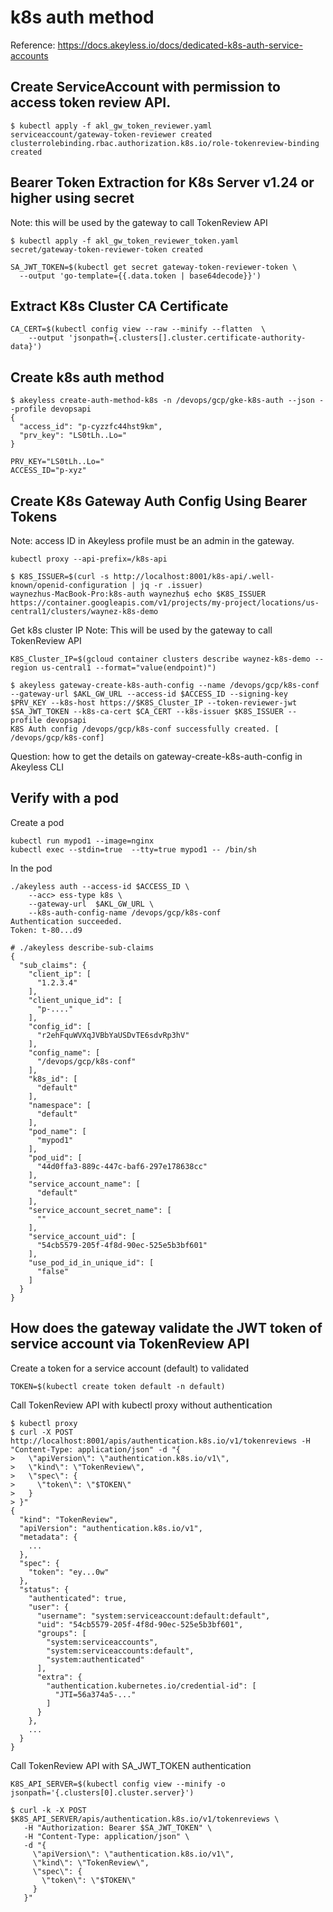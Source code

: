 # k8s auth method
Reference: https://docs.akeyless.io/docs/dedicated-k8s-auth-service-accounts

## Create ServiceAccount with permission to access token review API. 
```
$ kubectl apply -f akl_gw_token_reviewer.yaml
serviceaccount/gateway-token-reviewer created
clusterrolebinding.rbac.authorization.k8s.io/role-tokenreview-binding created

```

## Bearer Token Extraction for K8s Server v1.24 or higher using secret
Note: this will be used by the gateway to call TokenReview API
```
$ kubectl apply -f akl_gw_token_reviewer_token.yaml
secret/gateway-token-reviewer-token created

SA_JWT_TOKEN=$(kubectl get secret gateway-token-reviewer-token \
  --output 'go-template={{.data.token | base64decode}}')
```

## Extract K8s Cluster CA Certificate
```
CA_CERT=$(kubectl config view --raw --minify --flatten  \
    --output 'jsonpath={.clusters[].cluster.certificate-authority-data}')
```

## Create k8s auth method 
```
$ akeyless create-auth-method-k8s -n /devops/gcp/gke-k8s-auth --json --profile devopsapi
{
  "access_id": "p-cyzzfc44hst9km",
  "prv_key": "LS0tLh..Lo="
}

PRV_KEY="LS0tLh..Lo="
ACCESS_ID="p-xyz"
```

## Create K8s Gateway Auth Config Using Bearer Tokens
Note: access ID in Akeyless profile must be an admin in the gateway.
```
kubectl proxy --api-prefix=/k8s-api
```
```
$ K8S_ISSUER=$(curl -s http://localhost:8001/k8s-api/.well-known/openid-configuration | jq -r .issuer)
waynezhus-MacBook-Pro:k8s-auth waynezhu$ echo $K8S_ISSUER
https://container.googleapis.com/v1/projects/my-project/locations/us-central1/clusters/waynez-k8s-demo
```

Get k8s cluster IP
Note: This will be used by the gateway to call TokenReview API
```
K8S_Cluster_IP=$(gcloud container clusters describe waynez-k8s-demo --region us-central1 --format="value(endpoint)")
```

```
$ akeyless gateway-create-k8s-auth-config --name /devops/gcp/k8s-conf --gateway-url $AKL_GW_URL --access-id $ACCESS_ID --signing-key $PRV_KEY --k8s-host https://$K8S_Cluster_IP --token-reviewer-jwt $SA_JWT_TOKEN --k8s-ca-cert $CA_CERT --k8s-issuer $K8S_ISSUER --profile devopsapi
K8S Auth config /devops/gcp/k8s-conf successfully created. [ /devops/gcp/k8s-conf]
```
Question: how to get the details on gateway-create-k8s-auth-config in Akeyless CLI


## Verify with a pod
Create a pod
```
kubectl run mypod1 --image=nginx 
kubectl exec --stdin=true  --tty=true mypod1 -- /bin/sh
```
In the pod
```
./akeyless auth --access-id $ACCESS_ID \
    --acc> ess-type k8s \
    --gateway-url  $AKL_GW_URL \
    --k8s-auth-config-name /devops/gcp/k8s-conf
Authentication succeeded.
Token: t-80...d9

# ./akeyless describe-sub-claims
{
  "sub_claims": {
    "client_ip": [
      "1.2.3.4"
    ],
    "client_unique_id": [
      "p-...."
    ],
    "config_id": [
      "r2ehFquWVXqJVBbYaUSDvTE6sdvRp3hV"
    ],
    "config_name": [
      "/devops/gcp/k8s-conf"
    ],
    "k8s_id": [
      "default"
    ],
    "namespace": [
      "default"
    ],
    "pod_name": [
      "mypod1"
    ],
    "pod_uid": [
      "44d0ffa3-889c-447c-baf6-297e178638cc"
    ],
    "service_account_name": [
      "default"
    ],
    "service_account_secret_name": [
      ""
    ],
    "service_account_uid": [
      "54cb5579-205f-4f8d-90ec-525e5b3bf601"
    ],
    "use_pod_id_in_unique_id": [
      "false"
    ]
  }
}
```

## How does the gateway validate the JWT token of service account via TokenReview API
Create a token for a service account (default) to validated
```
TOKEN=$(kubectl create token default -n default)
```

Call TokenReview API with kubectl proxy without authentication
```
$ kubectl proxy
$ curl -X POST http://localhost:8001/apis/authentication.k8s.io/v1/tokenreviews -H "Content-Type: application/json" -d "{
>   \"apiVersion\": \"authentication.k8s.io/v1\",
>   \"kind\": \"TokenReview\",
>   \"spec\": {
>     \"token\": \"$TOKEN\"
>   }
> }"
{
  "kind": "TokenReview",
  "apiVersion": "authentication.k8s.io/v1",
  "metadata": {
    ...
  },
  "spec": {
    "token": "ey...0w"
  },
  "status": {
    "authenticated": true,
    "user": {
      "username": "system:serviceaccount:default:default",
      "uid": "54cb5579-205f-4f8d-90ec-525e5b3bf601",
      "groups": [
        "system:serviceaccounts",
        "system:serviceaccounts:default",
        "system:authenticated"
      ],
      "extra": {
        "authentication.kubernetes.io/credential-id": [
          "JTI=56a374a5-..."
        ]
      }
    },
    ...
  }
}
```

Call TokenReview API with SA_JWT_TOKEN authentication
```
K8S_API_SERVER=$(kubectl config view --minify -o jsonpath='{.clusters[0].cluster.server}')

$ curl -k -X POST $K8S_API_SERVER/apis/authentication.k8s.io/v1/tokenreviews \
   -H "Authorization: Bearer $SA_JWT_TOKEN" \
   -H "Content-Type: application/json" \
   -d "{
     \"apiVersion\": \"authentication.k8s.io/v1\",
     \"kind\": \"TokenReview\",
     \"spec\": {
       \"token\": \"$TOKEN\"
     }
   }"
```